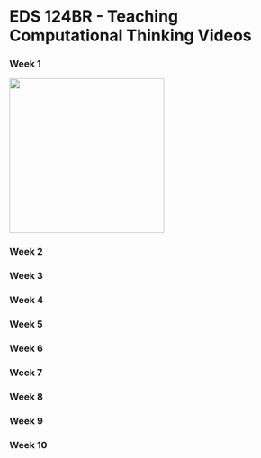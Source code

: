 # EDS 124BR - Teaching Computational Thinking Videos

### Week 1

<a href="javascript:void();" onclick="window.open('https://youtu.be/qQUIAXceEC8', '_blank','width=275,scrollbars=yes')"></a>

<a href="https://youtu.be/qQUIAXceEC8">
    <img width="275" src="https://github.com/kevinlee-2000/EDS-124BR-Teaching-Computational-Thinking/blob/main/thumbnails/Sequencing_PB.png"/>
</a>

### Week 2

### Week 3

### Week 4

### Week 5

### Week 6

### Week 7

### Week 8

### Week 9

### Week 10

<!-- Comments -->
<!-- Source for image with play button overlay https://fbutube.com/add-play-button-to-image --> 
